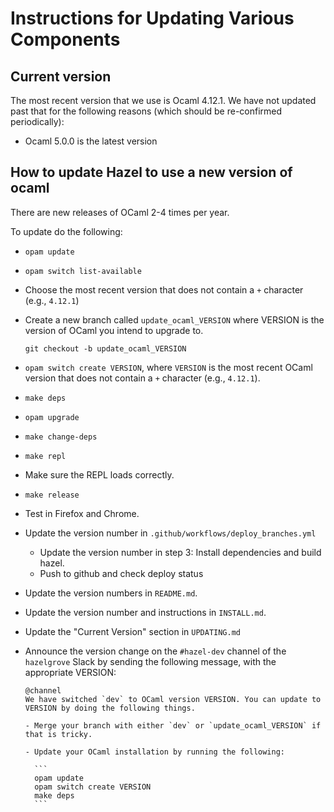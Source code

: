 # Instructions for Updating Various Components

## Current version

The most recent version that we use is Ocaml 4.12.1. We have not updated past that for the following
reasons (which should be re-confirmed periodically):

- Ocaml 5.0.0 is the latest version

## How to update Hazel to use a new version of ocaml

There are new releases of OCaml 2-4 times per year.

To update do the following:

- `opam update`

- `opam switch list-available`

- Choose the most recent version that does not contain a `+` character (e.g.,
  `4.12.1`)

- Create a new branch called `update_ocaml_VERSION` where VERSION is the 
  version of OCaml you intend to upgrade to. 

    `git checkout -b update_ocaml_VERSION`

- `opam switch create VERSION`, where `VERSION` is the most recent OCaml version
  that does not contain a `+` character (e.g., `4.12.1`).

- `make deps`

- `opam upgrade`

- `make change-deps`

- `make repl`

- Make sure the REPL loads correctly.

- `make release`

- Test in Firefox and Chrome.

- Update the version number in `.github/workflows/deploy_branches.yml`

  - Update the version number in step 3: Install dependencies and build hazel.
  - Push to github and check deploy status

- Update the version numbers in `README.md`.

- Update the version number and instructions in `INSTALL.md`.

- Update the "Current Version" section in `UPDATING.md`

- Announce the version change on the `#hazel-dev` channel of the `hazelgrove`
  Slack by sending the following message, with the appropriate VERSION:

      @channel
      We have switched `dev` to OCaml version VERSION. You can update to VERSION by doing the following things.
      
      - Merge your branch with either `dev` or `update_ocaml_VERSION` if that is tricky.

      - Update your OCaml installation by running the following:

        ```
        opam update
        opam switch create VERSION
        make deps
        ```
